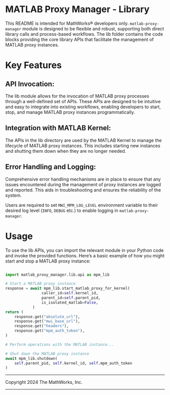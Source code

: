 # MATLAB Proxy Manager - Library

This README is intended for MathWorks&reg; developers only.
`matlab-proxy-manager` module is designed to be flexible and robust, supporting both direct library calls and process-based workflows. The lib folder contains the code blocks providing the core library APIs that facilitate the management of MATLAB proxy instances.

# Key Features
## API Invocation:

The lib module allows for the invocation of MATLAB proxy processes through a well-defined set of APIs. These APIs are designed to be intuitive and easy to integrate into existing workflows, enabling developers to start, stop, and manage MATLAB proxy instances programmatically.

## Integration with MATLAB Kernel:

The APIs in the lib directory are used by the MATLAB Kernel to manage the lifecycle of MATLAB proxy instances. This includes starting new instances and shutting them down when they are no longer needed.

## Error Handling and Logging:

Comprehensive error handling mechanisms are in place to ensure that any issues encountered during the management of proxy instances are logged and reported. This aids in troubleshooting and ensures the reliability of the system. 

Users are required to set `MWI_MPM_LOG_LEVEL` environment variable to their desired log level (`INFO`, `DEBUG` etc.) to enable logging in `matlab-proxy-manager`.

# Usage
To use the lib APIs, you can import the relevant module in your Python code and invoke the provided functions. Here’s a basic example of how you might start and stop a MATLAB proxy instance:

```python

import matlab_proxy_manager.lib.api as mpm_lib

# Start a MATLAB proxy instance
response = await mpm_lib.start_matlab_proxy_for_kernel(
                caller_id=self.kernel_id,
                parent_id=self.parent_pid,
                is_isolated_matlab=False,
            )
return (
    response.get("absolute_url"),
    response.get("mwi_base_url"),
    response.get("headers"),
    response.get("mpm_auth_token"),
)

# Perform operations with the MATLAB instance...

# Shut down the MATLAB proxy instance
await mpm_lib.shutdown(
    self.parent_pid, self.kernel_id, self.mpm_auth_token
)
```

---

Copyright 2024 The MathWorks, Inc.

---
